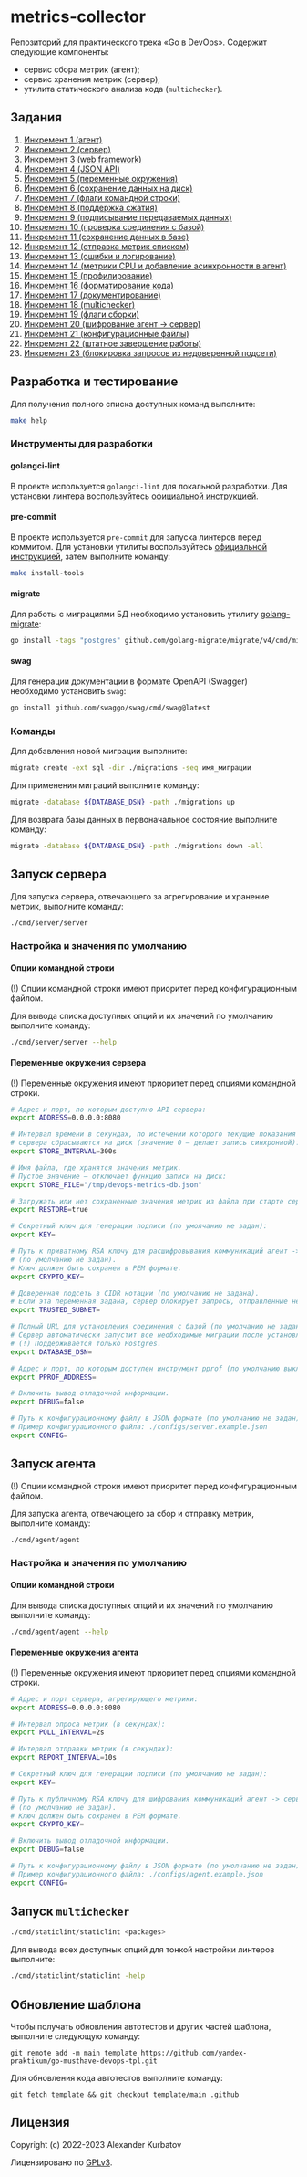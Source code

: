 # metrics-collector
Репозиторий для практического трека «Go в DevOps». Содержит следующие компоненты:
- сервис сбора метрик (агент);
- сервис хранения метрик (сервер);
- утилита статического анализа кода (`multichecker`).

## Задания
1.  [Инкремент 1 (агент)](./docs/tasks/increment1.md)
2.  [Инкремент 2 (сервер)](./docs/tasks/increment2.md)
3.  [Инкремент 3 (web framework)](./docs/tasks/increment3.md)
4.  [Инкремент 4 (JSON API)](./docs/tasks/increment4.md)
5.  [Инкремент 5 (переменные окружения)](./docs/tasks/increment5.md)
6.  [Инкремент 6 (сохранение данных на диск)](./docs/tasks/increment6.md)
7.  [Инкремент 7 (флаги командной строки)](./docs/tasks/increment7.md)
8.  [Инкремент 8 (поддержка сжатия)](./docs/tasks/increment8.md)
9.  [Инкремент 9 (подписывание передаваемых данных)](./docs/tasks/increment9.md)
10. [Инкремент 10 (проверка соединения с базой)](./docs/tasks/increment10.md)
11. [Инкремент 11 (сохранение данных в базе)](./docs/tasks/increment11.md)
12. [Инкремент 12 (отправка метрик списком)](./docs/tasks/increment12.md)
13. [Инкремент 13 (ошибки и логирование)](./docs/tasks/increment13.md)
14. [Инкремент 14 (метрики CPU и добавление асинхронности в агент)](./docs/tasks/increment14.md)
15. [Инкремент 15 (профилирование)](./docs/tasks/increment15.md)
16. [Инкремент 16 (форматирование кода)](./docs/tasks/increment16.md)
17. [Инкремент 17 (документирование)](./docs/tasks/increment17.md)
18. [Инкремент 18 (multichecker)](./docs/tasks/increment18.md)
19. [Инкремент 19 (флаги сборки)](./docs/tasks/increment19.md)
20. [Инкремент 20 (шифрование агент -> сервер)](./docs/tasks/increment20.md)
21. [Инкремент 21 (конфигурационные файлы)](./docs/tasks/increment21.md)
22. [Инкремент 22 (штатное завершение работы)](./docs/tasks/increment22.md)
23. [Инкремент 23 (блокировка запросов из недоверенной подсети)](./docs/tasks/increment23.md)

## Разработка и тестирование
Для получения полного списка доступных команд выполните:
```bash
make help
```

### Инструменты для разработки

#### golangci-lint
В проекте используется `golangci-lint` для локальной разработки. Для установки линтера воспользуйтесь [официальной инструкцией](https://golangci-lint.run/usage/install/).

#### pre-commit
В проекте используется `pre-commit` для запуска линтеров перед коммитом. Для установки утилиты воспользуйтесь [официальной инструкцией](https://pre-commit.com/#install), затем выполните команду:
```bash
make install-tools
```

#### migrate
Для работы с миграциями БД необходимо установить утилиту [golang-migrate](https://github.com/golang-migrate/migrate):
```bash
go install -tags "postgres" github.com/golang-migrate/migrate/v4/cmd/migrate@latest
```

#### swag
Для генерации документации в формате OpenAPI (Swagger) необходимо установить `swag`:
```bash
go install github.com/swaggo/swag/cmd/swag@latest
```

### Команды
Для добавления новой миграции выполните:
```bash
migrate create -ext sql -dir ./migrations -seq имя_миграции
```

Для применения миграций выполните команду:
```bash
migrate -database ${DATABASE_DSN} -path ./migrations up
```

Для возврата базы данных в первоначальное состояние выполните команду:
```bash
migrate -database ${DATABASE_DSN} -path ./migrations down -all
```

## Запуск сервера
Для запуска сервера, отвечающего за агрегирование и хранение метрик, выполните команду:
```bash
./cmd/server/server
```

### Настройка и значения по умолчанию
#### Опции командной строки
(!) Опции командной строки имеют приоритет перед конфигурационным файлом.

Для вывода списка доступных опций и их значений по умолчанию выполните команду:
```bash
./cmd/server/server --help
```

#### Переменные окружения сервера
(!) Переменные окружения имеют приоритет перед опциями командной строки.

```bash
# Адрес и порт, по которым доступно API сервера:
export ADDRESS=0.0.0.0:8080

# Интервал времени в секундах, по истечении которого текущие показания
# сервера сбрасываются на диск (значение 0 — делает запись синхронной):
export STORE_INTERVAL=300s

# Имя файла, где хранятся значения метрик.
# Пустое значение — отключает функцию записи на диск:
export STORE_FILE="/tmp/devops-metrics-db.json"

# Загружать или нет сохраненные значения метрик из файла при старте сервера:
export RESTORE=true

# Секретный ключ для генерации подписи (по умолчанию не задан):
export KEY=

# Путь к приватному RSA ключу для расшифровывания коммуникаций агент -> сервер
# (по умолчанию не задан).
# Ключ должен быть сохранен в PEM формате.
export CRYPTO_KEY=

# Доверенная подсеть в CIDR нотации (по умолчанию не задана).
# Если эта переменная задана, сервер блокирует запросы, отправленные не из доверенной подсети.
export TRUSTED_SUBNET=

# Полный URL для установления соединения с базой (по умолчанию не задан).
# Сервер автоматически запустит все необходимые миграции после установления соединения с базой.
# (!) Поддерживается только Postgres.
export DATABASE_DSN=

# Адрес и порт, по которым доступен инструмент pprof (по умолчанию выключен).
export PPROF_ADDRESS=

# Включить вывод отладочной информации.
export DEBUG=false

# Путь к конфигурационному файлу в JSON формате (по умолчанию не задан):
# Пример конфигурационного файла: ./configs/server.example.json
export CONFIG=
```

## Запуск агента
(!) Опции командной строки имеют приоритет перед конфигурационным файлом.

Для запуска агента, отвечающего за сбор и отправку метрик, выполните команду:
```bash
./cmd/agent/agent
```

### Настройка и значения по умолчанию
#### Опции командной строки
Для вывода списка доступных опций и их значений по умолчанию выполните команду:
```bash
./cmd/agent/agent --help
```

#### Переменные окружения агента
(!) Переменные окружения имеют приоритет перед опциями командной строки.

```bash
# Адрес и порт сервера, агрегирующего метрики:
export ADDRESS=0.0.0.0:8080

# Интервал опроса метрик (в секундах):
export POLL_INTERVAL=2s

# Интервал отправки метрик (в секундах):
export REPORT_INTERVAL=10s

# Секретный ключ для генерации подписи (по умолчанию не задан):
export KEY=

# Путь к публичному RSA ключу для шифрования коммуникаций агент -> сервер
# (по умолчанию не задан).
# Ключ должен быть сохранен в PEM формате.
export CRYPTO_KEY=

# Включить вывод отладочной информации.
export DEBUG=false

# Путь к конфигурационному файлу в JSON формате (по умолчанию не задан):
# Пример конфигурационного файла: ./configs/agent.example.json
export CONFIG=
```

## Запуск `multichecker`
```bash
./cmd/staticlint/staticlint <packages>
```

Для вывода всех доступных опций для тонкой настройки линтеров выполните:
```bash
./cmd/staticlint/staticlint -help
```

## Обновление шаблона
Чтобы получать обновления автотестов и других частей шаблона, выполните следующую команду:
```
git remote add -m main template https://github.com/yandex-praktikum/go-musthave-devops-tpl.git
```

Для обновления кода автотестов выполните команду:
```
git fetch template && git checkout template/main .github
```

## Лицензия
Copyright (c) 2022-2023 Alexander Kurbatov

Лицензировано по [GPLv3](LICENSE).
